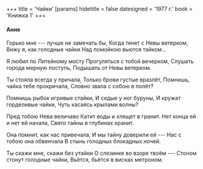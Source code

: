 +++
title = 'Чайки'
[params]
  hidetitle = false
  datesigned = '1977 г.'
  book = 'Книжка 1'
+++
<!-- Чайки -->

#### Анне

Горько мне --- лучше не замечать бы,
Когда тянет с Невы ветерком,
Вижу я, как голодные чайки<!-- Вариант автора: Вижу я, как гордые чайки -->
Над помойкою вьются тайком...

Я любил по Литейному мо&#x301;сту
Прогуляться с тобой вечерком,
Слушать города мерную поступь,
Подышать от Невы ветерком.

Ты стояла всегда у причала,
Только брови густые вразлёт,
Помнишь, чайка тебе прокричала,
Словно звала с собою в полёт?

Помнишь рыбок игривые стайки,
И седые у ног буруны,
И кружат горделивые чайки,
Чуть касаясь крылами волны?

Пред тобою Нева величаво<!-- Вариант автора, книжка 5: Под тобою Нева величаво -->
Катит воды и хлещет в гранит.
Нет конца ей и нет ей начала,
Свято тайны в глубинах хранит.

Она помнит, как нас привечала,<!-- Вариант автора, книжка 5: Помнишь, ласково как привечала, -->
И мы тайну доверили ей ---
Нас с тобою она обвенчала
В стынь голодных блокадных ночей.

Ты скажи мне, скажи без утайки
О слезинке во взоре твоём ---
Стоном стонут голодные чайки,
Вьётся, бьётся в висках метроном.<!-- Вариант автора, книжка 5: Бьётся, бьётся в висках метроном. -->

<!-- [Илья --- видимо 1977 г.] -->
<!-- Книжка 1 -->
